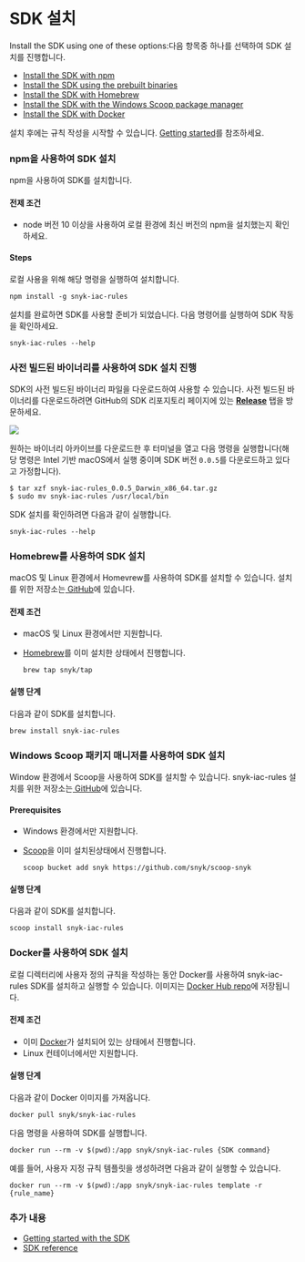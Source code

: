 # SDK 설치

​Install the SDK using one of these options:다음 항목중 하나를 선택하여 SDK 설치를 진행합니다.

* [Install the SDK with npm](install-the-sdk.md#install-the-sdk-with-npm)
* ​[Install the SDK using the prebuilt binaries​](install-the-sdk.md#install-the-sdk-using-the-prebuilt-binaries)
* [Install the SDK with Homebrew](install-the-sdk.md#install-the-sdk-with-homebrew)
* [​Install the SDK with the Windows Scoop package manager](install-the-sdk.md#install-the-sdk-with-the-windows-scoop-package-manager)
* [Install the SDK with Docker](install-the-sdk.md#install-the-sdk-with-docker)

설치 후에는 규칙 작성을 시작할 수 있습니다. [Getting started](getting-started-with-the-sdk/)를 참조하세요.

### npm을 사용하여 SDK 설치

npm을 사용하여 SDK를 설치합니다.

#### 전제 조건

* node 버전 10 이상을 사용하여 로컬 환경에 최신 버전의 npm을 설치했는지 확인하세요.

#### **Steps**

로컬 사용을 위해 해당 명령을 실행하여 설치합니다.

```
npm install -g snyk-iac-rules
```

설치를 완료하면 SDK를 사용할 준비가 되었습니다. 다음 명령어를 실행하여 SDK 작동을 확인하세요.

```
snyk-iac-rules --help
```

### 사전 빌드된 바이너리를 사용하여 SDK 설치 진행

SDK의 사전 빌드된 바이너리 파일을 다운로드하여 사용할 수 있습니다. 사전 빌드된 바이너리를 다운로드하려면 GitHub의 SDK 리포지토리 페이지에 있는 [**Release**](https://github.com/snyk/snyk-iac-rules/releases) 탭을 방문하세요.

![](../../../.gitbook/assets/screenshot-2021-09-24-at-13.44.36.png)

원하는 바이너리 아카이브를 다운로드한 후 터미널을 열고 다음 명령을 실행합니다(해당 명령은 Intel 기반 macOS에서 실행 중이며 SDK 버전 `0.0.5`를 다운로드하고 있다고 가정합니다).

```
$ tar xzf snyk-iac-rules_0.0.5_Darwin_x86_64.tar.gz 
$ sudo mv snyk-iac-rules /usr/local/bin
```

SDK 설치를 확인하려면 다음과 같이 실행합니다.

```
snyk-iac-rules --help
```

### Homebrew를 사용하여 SDK 설치

macOS 및 Linux 환경에서 Homevrew를 사용하여 SDK를 설치할 수 있습니다. 설치를 위한 저장소는[ GitHub](https://github.com/snyk/homebrew-tap)에 있습니다.

#### 전제 조건

* macOS 및 Linux 환경에서만 지원합니다.
*   [Homebrew](https://brew.sh/index\_he)를 이미 설치한 상태에서 진행합니다.

    ```
    brew tap snyk/tap
    ```

#### 실행 단계

다음과 같이 SDK를 설치합니다.

```
brew install snyk-iac-rules
```

### Windows Scoop 패키지 매니저를 사용하여 SDK 설치

Window 환경에서 Scoop을 사용하여 SDK를 설치할 수 있습니다. snyk-iac-rules 설치를 위한 저장소는[ GitHub](https://github.com/snyk/scoop-snyk)에 있습니다.

#### **Prerequisites**

* Windows 환경에서만 지원합니다.
*   [Scoop](https://scoop.sh)을 이미 설치된상태에서 진행합니다.

    ```
    scoop bucket add snyk https://github.com/snyk/scoop-snyk
    ```

#### 실행 단계

다음과 같이 SDK를 설치합니다.

```
scoop install snyk-iac-rules
```

### Docker를 사용하여 SDK 설치

로컬 디렉터리에 사용자 정의 규칙을 작성하는 동안 Docker를 사용하여 snyk-iac-rules SDK를 설치하고 실행할 수 있습니다. 이미지는 [Docker Hub repo](https://hub.docker.com/r/snyk/snyk-iac-rules)에 저장됩니다.

#### 전제 조건

* 이미 [Docker](https://docs.docker.com/get-docker/)가 설치되어 있는 상태에서 진행합니다.
* Linux 컨테이너에서만 지원합니다.

#### 실행 단계

다음과 같이 Docker 이미지를 가져옵니다.

```
docker pull snyk/snyk-iac-rules
```

다음 명령을 사용하여 SDK를 실행합니다.

```
docker run --rm -v $(pwd):/app snyk/snyk-iac-rules {SDK command}
```

예를 들어, 사용자 지정 규칙 템플릿을 생성하려면 다음과 같이 실행할 수 있습니다.

```
docker run --rm -v $(pwd):/app snyk/snyk-iac-rules template -r {rule_name}
```

### 추가 내용

* [​Getting started with the SDK​](getting-started-with-the-sdk/)
* ​[SDK reference​](sdk-reference.md)

